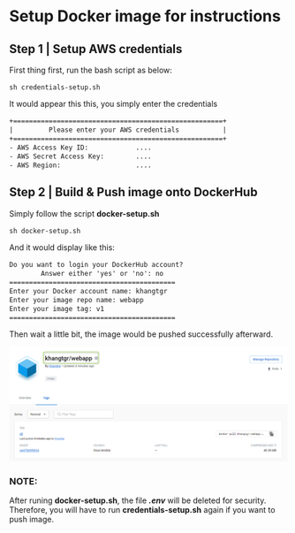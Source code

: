# Setup Docker image for instructions
## Step 1 | Setup AWS credentials
First thing first, run the bash script as below:

    sh credentials-setup.sh

It would appear this this, you simply enter the credentials

    +=====================================================+
    |         Please enter your AWS credentials           |
    +=====================================================+
    - AWS Access Key ID:            ....
    - AWS Secret Access Key:        ....
    - AWS Region:                   ....

## Step 2 | Build & Push image onto DockerHub
Simply follow the script **docker-setup.sh**

    sh docker-setup.sh

And it would display like this:

    Do you want to login your DockerHub account?
            Answer either 'yes' or 'no': no
    ==========================================
    Enter your Docker account name: khangtgr
    Enter your image repo name: webapp
    Enter your image tag: v1
    ==========================================


Then wait a little bit, the image would be pushed successfully afterward.

![images](images/2022-12-30_20h46_11.png)

### NOTE:
After runing **docker-setup.sh**, the file ***.env*** will be deleted for security. Therefore, you will have to run **credentials-setup.sh** again if you want to push image.